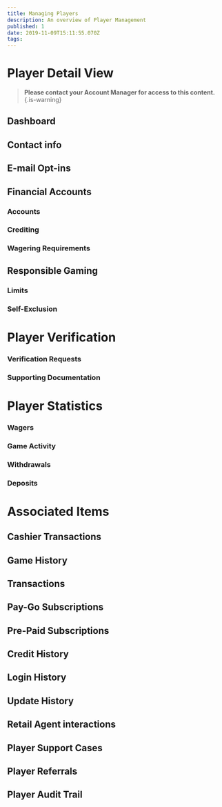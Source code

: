 ```yaml
---
title: Managing Players
description: An overview of Player Management
published: 1
date: 2019-11-09T15:11:55.070Z
tags: 
---
```


# Player Detail View

> **Please contact your Account Manager for access to this content.**
{.is-warning}


## Dashboard 
## Contact info
## E-mail Opt-ins

## Financial Accounts
### Accounts
### Crediting
### Wagering Requirements

## Responsible Gaming

### Limits
### Self-Exclusion

# Player Verification

### Verification Requests

### Supporting Documentation


# Player Statistics
### Wagers
### Game Activity
### Withdrawals
### Deposits

# Associated Items

## Cashier Transactions

## Game History

## Transactions
## Pay-Go Subscriptions
## Pre-Paid Subscriptions

## Credit History
## Login History
## Update History
## Retail Agent interactions
## Player Support Cases

## Player Referrals
## Player Audit Trail

